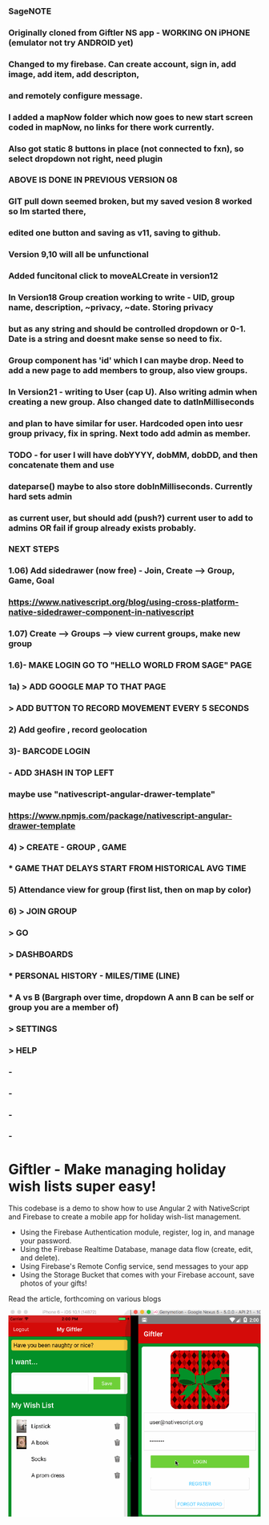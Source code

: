 ### SageNOTE
### Originally cloned from Giftler NS app - WORKING ON iPHONE (emulator not try ANDROID yet)
### Changed to my firebase.  Can create account, sign in, add image, add item, add descripton,
###     and remotely configure message.
###     I added a mapNow folder which now goes to new start screen coded in mapNow, no links for there work currently.  
###     Also got static 8 buttons in place (not connected to fxn), so select dropdown not right, need plugin
###   ABOVE IS DONE IN PREVIOUS VERSION 08
###   GIT pull down seemed broken, but my saved vesion 8 worked so Im started there, 
###         edited one button and saving as v11, saving to github.  
###   Version 9,10 will all be unfunctional
###   Added funcitonal click to moveALCreate in version12
###   In Version18 Group creation working to write - UID, group name, description, ~privacy, ~date.  Storing privacy 
###     but as any string and should be controlled dropdown or 0-1.  Date is a string and doesnt make sense so need to fix.  
###     Group component has 'id' which I can maybe drop.  Need to add a new page to add members to group, also view groups.
###   In Version21 - writing to User (cap U).  Also writing admin when creating a new group.  Also changed date to datInMilliseconds
###     and plan to have similar for user.  Hardcoded open into uesr group privacy, fix in spring. Next todo add admin as member. 
###     TODO - for user I will have dobYYYY, dobMM, dobDD, and then concatenate them and use 
###     dateparse() maybe to also store dobInMilliseconds.  Currently hard sets admin
###     as current user, but should add (push?) current user to add to admins OR fail if group already exists probably.
###    
### NEXT STEPS
###   1.06) Add sidedrawer (now free) - Join, Create --> Group, Game, Goal 
###          https://www.nativescript.org/blog/using-cross-platform-native-sidedrawer-component-in-nativescript
###   1.07) Create --> Groups --> view current groups, make new group
###   1.6)- MAKE LOGIN GO TO "HELLO WORLD FROM SAGE" PAGE
###        1a) > ADD GOOGLE MAP TO THAT PAGE
###        > ADD BUTTON TO RECORD MOVEMENT EVERY 5 SECONDS
###   2) Add geofire , record geolocation
###   3)- BARCODE LOGIN
###
###   - ADD 3HASH IN TOP LEFT
###       maybe use "nativescript-angular-drawer-template" 
###         https://www.npmjs.com/package/nativescript-angular-drawer-template
###   4)     > CREATE - GROUP , GAME
###            * GAME THAT DELAYS START FROM HISTORICAL AVG TIME
###   5) Attendance view for group (first list, then on map by color)
###   6)     > JOIN GROUP
###        > GO
###        > DASHBOARDS
###            * PERSONAL HISTORY - MILES/TIME (LINE)
###            * A vs B (Bargraph over time, dropdown A ann B can be self or group you are a member of)
###        > SETTINGS
###        > HELP
###   -
###   -
###   -
###   -



# Giftler - Make managing holiday wish lists super easy!

This codebase is a demo to show how to use Angular 2 with NativeScript and Firebase to create a mobile app for holiday wish-list management.

- Using the Firebase Authentication module, register, log in, and manage your password.
- Using the Firebase Realtime Database, manage data flow (create, edit, and delete).
- Using Firebase's Remote Config service, send messages to your app
- Using the Storage Bucket that comes with your Firebase account, save photos of your gifts!

Read the article, forthcoming on various blogs <TBD>

![Demo on Emulators](./screenshots/giftler-crossplat.gif)


